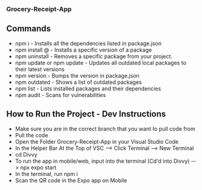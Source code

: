 ### Grocery-Receipt-App

## Commands
* npm i - Installs all the dependencies listed in package.json
* npm install <package>@<version> - Installs a specific version of a package
* npm uninstall <package> - Removes a specific package from your project.
* npm update or npm update <package> - Updates all outdated local packages to their latest versions
* npm version <newversion> - Bumps the version in package.json 
* npm outdated - Shows a list of outdated packages
* npm list - Lists installed packages and their dependencies 
* npm audit - Scans for vulnerabilities

## How to Run the Project - Dev Instructions
* Make sure you are in the correct branch that you want to pull code from 
* Pull the code 
* Open the Folder Grocery-Receipt-App in your Visual Studio Code
* In the Helper Bar At the Top of VSC --> Click Terminal --> New Terminal
* cd Divvy
* To run the app in mobile/web, input into the terminal (Cd'd into Divvy) --> npx expo start
* In the terminal, run npm i
* Scan the QR code in the Expo app on Mobile